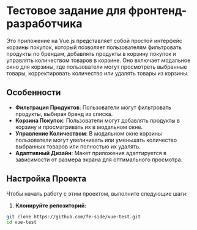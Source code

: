 # Тестовое задание для фронтенд-разработчика

Это приложение на Vue.js представляет собой простой интерфейс корзины покупок, который позволяет пользователям фильтровать продукты по брендам, добавлять продукты в корзину покупок и управлять количеством товаров в корзине. Оно включает модальное окно для корзины, где пользователи могут просмотреть выбранные товары, корректировать количество или удалять товары из корзины.

## Особенности

- **Фильтрация Продуктов**: Пользователи могут фильтровать продукты, выбирая бренд из списка.
- **Корзина Покупок**: Пользователи могут добавлять продукты в корзину и просматривать их в модальном окне.
- **Управление Количеством**: В модальном окне корзины пользователи могут увеличивать или уменьшать количество выбранных товаров или полностью их удалять.
- **Адаптивный Дизайн**: Макет приложения адаптируется в зависимости от размера экрана для оптимального просмотра.

## Настройка Проекта

Чтобы начать работу с этим проектом, выполните следующие шаги:

1. **Клонируйте репозиторий:**

```bash
git clone https://github.com/fe-side/vue-test.git
cd vue-test
```
